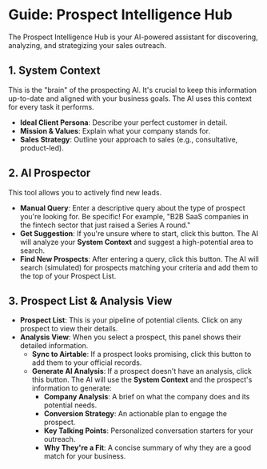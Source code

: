 # Guide: Prospect Intelligence Hub

The Prospect Intelligence Hub is your AI-powered assistant for discovering, analyzing, and strategizing your sales outreach.

## 1. System Context

This is the "brain" of the prospecting AI. It's crucial to keep this information up-to-date and aligned with your business goals. The AI uses this context for every task it performs.

-   **Ideal Client Persona**: Describe your perfect customer in detail.
-   **Mission & Values**: Explain what your company stands for.
-   **Sales Strategy**: Outline your approach to sales (e.g., consultative, product-led).

## 2. AI Prospector

This tool allows you to actively find new leads.

-   **Manual Query**: Enter a descriptive query about the type of prospect you're looking for. Be specific! For example, "B2B SaaS companies in the fintech sector that just raised a Series A round."
-   **Get Suggestion**: If you're unsure where to start, click this button. The AI will analyze your **System Context** and suggest a high-potential area to search.
-   **Find New Prospects**: After entering a query, click this button. The AI will search (simulated) for prospects matching your criteria and add them to the top of your Prospect List.

## 3. Prospect List & Analysis View

-   **Prospect List**: This is your pipeline of potential clients. Click on any prospect to view their details.
-   **Analysis View**: When you select a prospect, this panel shows their detailed information.
    -   **Sync to Airtable**: If a prospect looks promising, click this button to add them to your official records.
    -   **Generate AI Analysis**: If a prospect doesn't have an analysis, click this button. The AI will use the **System Context** and the prospect's information to generate:
        -   **Company Analysis**: A brief on what the company does and its potential needs.
        -   **Conversion Strategy**: An actionable plan to engage the prospect.
        -   **Key Talking Points**: Personalized conversation starters for your outreach.
        -   **Why They're a Fit**: A concise summary of why they are a good match for your business.
